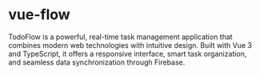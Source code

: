 # vue-flow
 TodoFlow is a powerful, real-time task management application that combines modern web technologies with intuitive design. Built with Vue 3 and TypeScript, it offers a responsive interface, smart task organization, and seamless data synchronization through Firebase.
